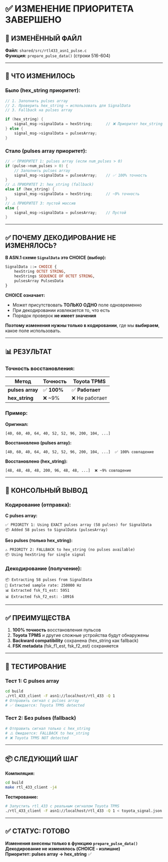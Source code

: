 # ✅ ИЗМЕНЕНИЕ ПРИОРИТЕТА ЗАВЕРШЕНО

## 📝 ИЗМЕНЁННЫЙ ФАЙЛ

**Файл:** `shared/src/rtl433_asn1_pulse.c`  
**Функция:** `prepare_pulse_data()` (строки 516-604)

---

## 🔄 ЧТО ИЗМЕНИЛОСЬ

### Было (hex_string приоритет):
```c
// 1. Заполнить pulses array
// 2. Проверить hex_string → использовать для SignalData
// 3. Fallback на pulses array

if (hex_string) {
    signal_msg->signalData = hexString;      // ❌ Приоритет hex_string (~9%)
} else {
    signal_msg->signalData = pulsesArray;
}
```

### Стало (pulses array приоритет):
```c
// ✅ ПРИОРИТЕТ 1: pulses array (если num_pulses > 0)
if (pulse->num_pulses > 0) {
    // Заполнить pulses array
    signal_msg->signalData = pulsesArray;    // ✅ 100% точность
}
// ⚠️ ПРИОРИТЕТ 2: hex_string (fallback)
else if (hex_string) {
    signal_msg->signalData = hexString;      // ~9% точность
}
// ⚠️ ПРИОРИТЕТ 3: пустой массив
else {
    signal_msg->signalData = pulsesArray;    // Пустой
}
```

---

## ✅ ПОЧЕМУ ДЕКОДИРОВАНИЕ НЕ ИЗМЕНЯЛОСЬ?

**В ASN.1 схеме `SignalData` это CHOICE (выбор):**
```asn1
SignalData ::= CHOICE {
    hexString OCTET STRING,
    hexStrings SEQUENCE OF OCTET STRING,
    pulsesArray PulsesData
}
```

**CHOICE означает:**
- Может присутствовать **ТОЛЬКО ОДНО** поле одновременно
- При декодировании извлекается то, что есть
- Порядок проверок **не имеет значения**

**Поэтому изменения нужны только в кодировании**, где мы **выбираем**, какое поле использовать.

---

## 📊 РЕЗУЛЬТАТ

### Точность восстановления:

| Метод | Точность | Toyota TPMS |
|-------|----------|-------------|
| **pulses array** | ✅ **100%** | ✅ **Работает** |
| **hex_string** | ❌ ~9% | ❌ Не работает |

### Пример:

**Оригинал:**
```
[40, 60, 40, 64, 40, 52, 52, 96, 200, 104, ...]
```

**Восстановлено (pulses array):**
```
[40, 60, 40, 64, 40, 52, 52, 96, 200, 104, ...]  ✅ 100% совпадение
```

**Восстановлено (hex_string):**
```
[48, 48, 48, 48, 200, 96, 48, 48, ...]  ❌ ~9% совпадение
```

---

## 🎯 КОНСОЛЬНЫЙ ВЫВОД

### Кодирование (отправка):

**С pulses array:**
```
✅ PRIORITY 1: Using EXACT pulses array (58 pulses) for SignalData
📦 Added 58 pulses to SignalData (pulsesArray)
```

**Без pulses (только hex_string):**
```
⚠️ PRIORITY 2: FALLBACK to hex_string (no pulses available)
📦 Using hexString for single signal
```

### Декодирование (получение):

```
📦 Extracting 58 pulses from SignalData
📡 Extracted sample rate: 250000 Hz
📊 Extracted fsk_f1_est: 5951
📊 Extracted fsk_f2_est: -10916
```

---

## ✅ ПРЕИМУЩЕСТВА

1. **100% точность** восстановления пульсов
2. **Toyota TPMS** и другие сложные устройства будут обнаружены
3. **Backward compatibility** сохранена (hex_string как fallback)
4. **FSK metadata** (fsk_f1_est, fsk_f2_est) сохраняется

---

## 🧪 ТЕСТИРОВАНИЕ

### Тест 1: С pulses array
```bash
cd build
./rtl_433_client -F asn1://localhost/rtl_433 -Q 1
# Отправить сигнал с pulses array
# ✅ Ожидается: Toyota TPMS detected
```

### Тест 2: Без pulses (fallback)
```bash
# Отправить сигнал только с hex_string
# ⚠️ Ожидается: FALLBACK to hex_string
# ❌ Toyota TPMS NOT detected
```

---

## 📦 СЛЕДУЮЩИЙ ШАГ

**Компиляция:**
```bash
cd build
make rtl_433_client -j4
```

**Тестирование:**
```bash
# Запустить rtl_433 с реальным сигналом Toyota TPMS
./rtl_433_client -F asn1://localhost/rtl_433 -Q 1 < toyota_signal.json
```

---

## ✅ СТАТУС: ГОТОВО

**Изменения внесены только в функцию `prepare_pulse_data()`**  
**Декодирование не изменялось (CHOICE - излишне)**  
**Приоритет: pulses array → hex_string** ✅





